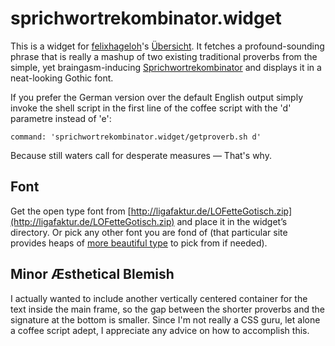 # sprichwortrekombinator.widget

This is a widget for [felixhageloh](https://github.com/felixhageloh)'s [Übersicht](https://github.com/felixhageloh/uebersicht).
It fetches a profound-sounding phrase that is really a mashup of two existing traditional proverbs from the simple, yet braingasm-inducing [Sprichwortrekombinator](http://sprichwortrekombinator.de) and displays it in a neat-looking Gothic font.

If you prefer the German version over the default English output simply invoke the shell script in the first line of the coffee script with the 'd' parametre instead of 'e':
```
command: 'sprichwortrekombinator.widget/getproverb.sh d'
```
Because still waters call for desperate measures — That's why.

## Font

Get the open type font from [http://ligafaktur.de/LOFetteGotisch.zip](http://ligafaktur.de/LOFetteGotisch.zip) and place it in the widget’s directory. Or pick any other font you are fond of (that particular site provides heaps of [more beautiful type](http://ligafaktur.de/Schriften.html) to pick from if needed).

## Minor Æsthetical Blemish

I actually wanted to include another vertically centered container for the text inside the main frame, so the gap between the shorter proverbs and the signature at the bottom is smaller. Since I'm not really a CSS guru, let alone a coffee script adept, I appreciate any advice on how to accomplish this.
